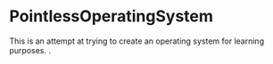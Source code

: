 # PointlessOperatingSystem
This is an attempt at trying to create an operating system for learning purposes. .
